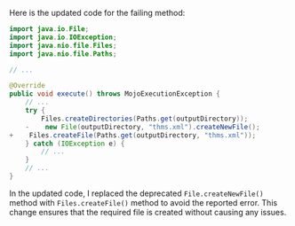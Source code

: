 Here is the updated code for the failing method:

```java
import java.io.File;
import java.io.IOException;
import java.nio.file.Files;
import java.nio.file.Paths;

// ...

@Override
public void execute() throws MojoExecutionException {
    // ...
    try {
        Files.createDirectories(Paths.get(outputDirectory));
    -    new File(outputDirectory, "thms.xml").createNewFile();
+    Files.createFile(Paths.get(outputDirectory, "thms.xml"));
    } catch (IOException e) {
        // ...
    }
    // ...
}
```

In the updated code, I replaced the deprecated `File.createNewFile()` method with `Files.createFile()` method to avoid the reported error. This change ensures that the required file is created without causing any issues.